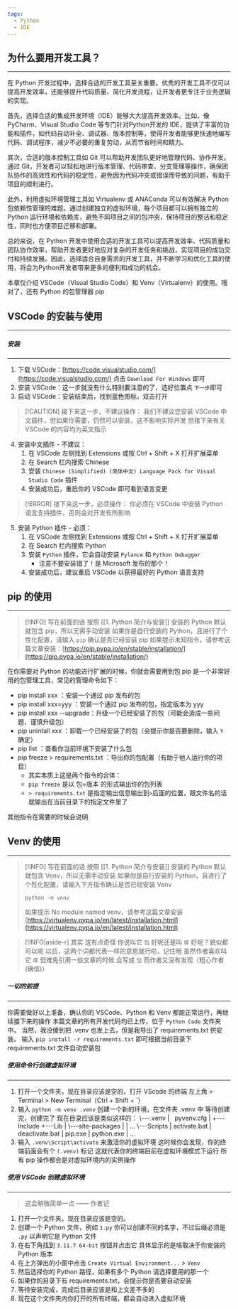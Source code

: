 ```yaml
---
tags:
  - Python
  - IDE
---
```

## 为什么要用开发工具？
----
在 Python 开发过程中，选择合适的开发工具至关重要。优秀的开发工具不仅可以提高开发效率，还能够提升代码质量、简化开发流程，让开发者更专注于业务逻辑的实现。

首先，选择合适的集成开发环境（IDE）能够大大提高开发效率。比如，像 PyCharm、Visual Studio Code 等专门针对Python开发的 IDE，提供了丰富的功能和插件，如代码自动补全、调试器、版本控制等，使得开发者能够更快速地编写代码、调试程序，减少不必要的重复劳动，从而节省时间和精力。

其次，合适的版本控制工具如 Git 可以帮助开发团队更好地管理代码、协作开发。通过 Git，开发者可以轻松地进行版本管理、代码审查、分支管理等操作，确保团队协作的高效性和代码的稳定性，避免因为代码冲突或错误而导致的问题，有助于项目的顺利进行。

此外，利用虚拟环境管理工具如 Virtualenv 或 ANAConda 可以有效解决 Python 包依赖性管理的难题。通过创建独立的虚拟环境，每个项目都可以拥有独立的 Python 运行环境和依赖库，避免不同项目之间的包冲突，保持项目的整洁和稳定性，同时也方便项目迁移和部署。

总的来说，在 Python 开发中使用合适的开发工具可以提高开发效率、代码质量和团队协作效率，帮助开发者更好地应对复杂的开发任务和挑战，实现项目的成功交付和持续发展。因此，选择适合自身需求的开发工具，并不断学习和优化工具的使用，将会为Python开发者带来更多的便利和成功的机会。

本章仅介绍 VSCode（Visual Studio Code）和 Venv（Virtualenv）的使用。哦对了，还有 Python 的包管理器 pip

## VSCode 的安装与使用
---
##### 安装
---
1. 下载 VSCode：[https://code.visualstudio.com/](https://code.visualstudio.com/) 点击 `Download For Windows` 即可
2. 安装 VSCode：这一步就没有什么特别要注意的了，选好位置点 `下一步`即可
3. 启动 VSCode：安装结束后，找到蓝色图标，双击打开

> [!CAUTION] 接下来这一步，不建议操作：
> 我们不建议您安装 VSCode 中文插件，但如果你需要，仍然可以安装，这不影响实际开发
> 但接下来有关 VSCode 的内容均为英文指示

4. 安装中文插件 - 不建议：
    1. 在 VSCode 左侧找到 Extensions 或按 Ctrl + Shift + X 打开扩展菜单
    2. 在 Search 栏内搜索 Chinese
    3. 安装 `Chinese (Simplified) (简体中文) Language Pack for Visual Studio Code` 插件
    4. 安装成功后，重启你的 VSCode 即可看到语言变更

> [!ERROR] 接下来这一步，必须操作：
> 你必须在 VSCode 中安装 Python 语言支持插件，否则会对开发有所影响

5. 安装 Python 插件 - 必须：
    1. 在 VSCode 左侧找到 Extensions 或按 Ctrl + Shift + X 打开扩展菜单
    2. 在 Search 栏内搜索 Python
    3. 安装 `Python` 插件，它会自动安装 `Pylance` 和 `Python Debugger`
        - 注意不要安装错了！是 Microsoft 发布的那个！
    4. 安装成功后，建议重启 VSCode 以获得最好的 Python 语言支持

## pip 的使用
---
> [!INFO] 写在前面的话
> 按照 [[1. Python 简介与安装]] 安装的 Python 默认就包含 pip，所以无需手动安装
> 如果你是自行安装的 Python，且进行了个性化配置，请输入 `pip` 确认是否已经安装 pip
> 如果提示未知指令，请参考这篇文章安装：[https://pip.pypa.io/en/stable/installation/](https://pip.pypa.io/en/stable/installation/)

在你需要对 Python 的功能进行扩展的时候，你就会需要用到包
pip 是一个非常好用的包管理工具，常见的管理命令如下：

- pip install xxx ：安装一个通过 pip 发布的包
- pip install xxx=yyy ：安装一个通过 pip 发布的包，指定版本为 yyy
- pip install xxx --upgrade：升级一个已经安装了的包（可能会造成一些问题，谨慎升级包）
- pip unintall xxx ：卸载一个已经安装了的包（会提示你是否要删除，输入 `Y` 确定）
- pip list ：查看你当前环境下安装了什么包
- pip freeze > requirements.txt ：导出你的包配置（有助于他人运行你的项目）
    - 其实本质上这是两个指令的合体：
    - `pip freeze` 是以 包=版本 的形式输出你的包列表
    - `> requirements.txt` 是指定输出信息输出到`>`后面的位置，跟文件名的话就输出在当前目录下的指定文件里了

其他指令在需要的时候会说明

## Venv 的使用
---
> [!INFO] 写在前面的话
> 按照 [[1. Python 简介与安装]] 安装的 Python 默认就包含 Venv，所以无需手动安装
> 如果你是自行安装的 Python，且进行了个性化配置，请输入下方指令确认是否已经安装 Venv
>
> `python -m venv`
>
> 如果提示 No module named venv，请参考这篇文章安装 [https://virtualenv.pypa.io/en/latest/installation.html](https://virtualenv.pypa.io/en/latest/installation.html)

> [!INFO|aside-r] 其实 这有点奇怪
> 你说叫它 `包` 好呢还是叫 `库` 好呢？貌似都可以呢
> 以后，这两个词都代表一样的意思就行啦，记住哦
> 虽然作者喜欢叫它 `库` 但难免引用一些文章的时候
> 会写成 `包` 而作者又没有发现（粗心作者(确信)）
##### 一切的前提
---
你需要做好以上准备，确认你的 VSCode、Python 和 Venv 都能正常运行，再继续接下来的操作
本篇文章的所有开发代码均已上传，位于 `Python Code` 文件夹中。
当然，我没傻到把 .venv 也发上去，但是我导出了 requirements.txt 供安装。
输入 `pip install -r requirements.txt` 即可根据当前目录下 requirements.txt 文件自动安装包

##### 使用命令行创建虚拟环境
---
1. 打开一个文件夹，现在目录应该是空的，打开 VScode 的终端
    左上角 > Terminal > New Terminal（Ctrl + Shift + \`）
2. 输入 `python -m venv .venv` 创建一个新的环境，在文件夹 .venv 中
    等待创建完，创建完了
    现在目录应该是类似这样的：
    \\---.venv
	   |   pyvenv.cfg
	   |
	   +---Include
	   +---Lib
       |      \\---site-packages
       |             |   ... 
       \\---Scripts
          |   activate.bat
          |   deactivate.bat
          |   pip.exe
          |   python.exe
          |   ...
3. 输入 `.venv\Script\activate` 来激活你的虚拟环境
    这时候你会发现，你的终端前面会有个 `(.venv)` 标记
    这就代表你的终端目前在虚拟环境模式下运行
    所有 pip 操作都会是对虚拟环境内的实例操作

##### 使用 VSCode 创建虚拟环境
---
> 这会稍微简单一点 —— 作者记

1. 打开一个文件夹，现在目录应该是空的。
2. 创建一个 Python 文件，例如 `1.py`
    你可以创建不同的名字，不过后缀必须是 `.py` 以声明它是 Python 文件
3. 在右下角找到 `3.11.7 64-bit` 按钮并点击它
    具体显示的是啥取决于你安装的 Python 版本
4. 在上方弹出的小窗中点击 `Create Virtual Environment...` > `Venv`
5. 然后选择你的 Python 路径，如果有多个 Python 请选择要用的那一个
6. 如果你的目录下有 requirements.txt，会提示你是否要自动安装
7. 等待安装完成，完成后目录应该是和上文差不多的
8. 现在这个文件夹内你打开的所有终端，都会自动进入虚拟环境